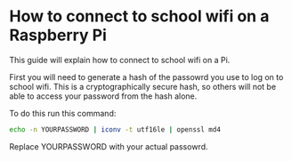 # How to connect to school wifi on a Raspberry Pi

This guide will explain how to connect to school wifi on a Pi.

First you will need to generate a hash of the passowrd you use to log on to school wifi. This is a cryptographically secure hash, so others will not be able to access your password from the hash alone.

To do this run this command:

```sh
echo -n YOURPASSWORD | iconv -t utf16le | openssl md4
```

Replace YOURPASSWORD with your actual passowrd.

